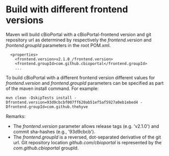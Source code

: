 # Build with different frontend versions

Maven will build cBioPortal with a cBioPortal-frontend version and git repository url as determined by respectively the _frontend.version_ and _frontend.groupId_ parameters in the root POM.xml.

```
  <properties>
    <frontend.version>v2.1.0_/frontend.version>
    <frontend.groupId>com.github.cbioportal</frontend.groupId>
    ...
```
To build cBioPortal with a different frontend version different values for  _frontend.version_ and _frontend.groupId_ parameters can be specified as part of the maven install command. For example:

```
mvn clean -DskipTests install -Dfrontend.version=93d9cbcbf007ff620ab51ef5af5927a0eb1ebed4 -Dfrontend.groupId=com.github.thehyve
```

Remarks:
- The _frontend.version_ parameter allows release tags (e.g. 'v2.1.0') and commit sha-hashes (e.g., '93d9cbcb').
- The _frontend.groupId_ is a reversed, dot-separated derivative of the git url. Git repository location _github.com/cbioportal_ is represented by the _com.github.cbioportal_ groupId.